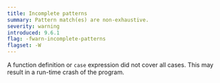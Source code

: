 ```yaml
---
title: Incomplete patterns
summary: Pattern match(es) are non-exhaustive.
severity: warning
introduced: 9.6.1
flag: -fwarn-incomplete-patterns
flagset: -W
---
```


A function definition or `case` expression did not cover all cases. This may
result in a run-time crash of the program.
